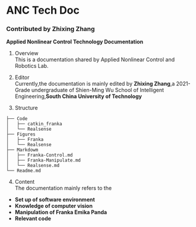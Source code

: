 # ANC Tech Doc

### Contributed by Zhixing Zhang

**Applied Nonlinear Control Technology Documentation**

1. Overview  
This is a documentation shared by Applied Nonlinear Control and Robotics Lab.

2. Editor  
Currently,the documentation is mainly edited by **Zhixing Zhang**,a 2021-Grade undergraduate of Shien-Ming Wu School of Intelligent Engineering,**South China University of Technology**

3. Structure  
```
├── Code
│   ├── catkin_franka
│   └── Realsense
├── Figures
│   ├── Franka
│   └── Realsense
├── Markdowm
│   ├── Franka-Control.md
│   ├── Franka-Manipulate.md
│   └── Realsense.md
└── Readme.md
```
4. Content  
The documentation mainly refers to the
* **Set up of software environment** 
* **Knowledge of computer vision** 
* **Manipulation of Franka Emika Panda** 
* **Relevant code** 

